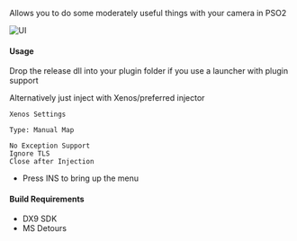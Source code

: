 Allows you to do some moderately useful things with your camera in PSO2

![UI](https://i.imgur.com/IQT10Aa.png)

#### Usage

  Drop the release dll into your plugin folder if you use a launcher with plugin support 
  
  Alternatively just inject with Xenos/preferred injector 

```
Xenos Settings

Type: Manual Map 

No Exception Support
Ignore TLS
Close after Injection
```
+ Press INS to bring up the menu

#### Build Requirements

+ DX9 SDK
+ MS Detours 
